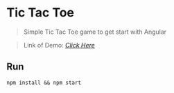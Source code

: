 # Tic Tac Toe

> Simple Tic Tac Toe game to get start with Angular

> Link of Demo: [*Click Here*](https://tic-tac-toe-f627a.web.app/)

## Run

```
npm install && npm start
```
